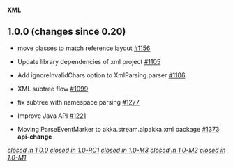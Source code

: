#### XML

## 1.0.0 (changes since 0.20)

* move classes to match reference layout [#1156](https://github.com/akka/alpakka/pull/1156)  

* Update library dependencies of xml project [#1105](https://github.com/akka/alpakka/pull/1105)  

* Add ignoreInvalidChars option to XmlParsing.parser [#1106](https://github.com/akka/alpakka/pull/1106)  

* XML subtree flow [#1099](https://github.com/akka/alpakka/pull/1099)  

* fix subtree with namespace parsing [#1277](https://github.com/akka/alpakka/pull/1277)  

* Improve Java API [#1221](https://github.com/akka/alpakka/pull/1221)  

* Moving ParseEventMarker to akka.stream.alpakka.xml package [#1373](https://github.com/akka/alpakka/pull/1373)  **api-change** 

[*closed in 1.0.0*](https://github.com/akka/alpakka/issues?q=is%3Aclosed+milestone%3A1.0.0+label%3Ap%3Axml)
[*closed in 1.0-RC1*](https://github.com/akka/alpakka/issues?q=is%3Aclosed+milestone%3A1.0-RC1+label%3Ap%3Axml)
[*closed in 1.0-M3*](https://github.com/akka/alpakka/issues?q=is%3Aclosed+milestone%3A1.0-M3+label%3Ap%3Axml)
[*closed in 1.0-M2*](https://github.com/akka/alpakka/issues?q=is%3Aclosed+milestone%3A1.0-M2+label%3Ap%3Axml)
[*closed in 1.0-M1*](https://github.com/akka/alpakka/issues?q=is%3Aclosed+milestone%3A1.0-M1+label%3Ap%3Axml)
